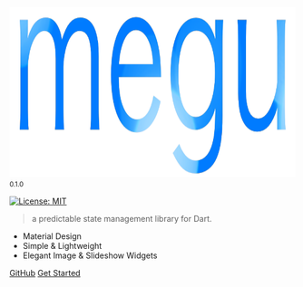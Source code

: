 <img src="https://raw.githubusercontent.com/shunkakinoki/megu/master/docs/assets/megu_logo_full.png" height="300" alt="Megu" /><small>0.1.0</small>

[![License: MIT](https://img.shields.io/badge/License-MIT-purple.svg)](https://opensource.org/licenses/MIT)

> a predictable state management library for Dart.

- Material Design
- Simple & Lightweight
- Elegant Image & Slideshow Widgets

[GitHub](https://github.com/shunkakinoki/megu/)
[Get Started](gettingstarted.md)
